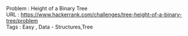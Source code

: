 Problem :  Height of a Binary Tree<br>
URL : https://www.hackerrank.com/challenges/tree-height-of-a-binary-tree/problem <br>
Tags : Easy , Data - Structures,Tree
